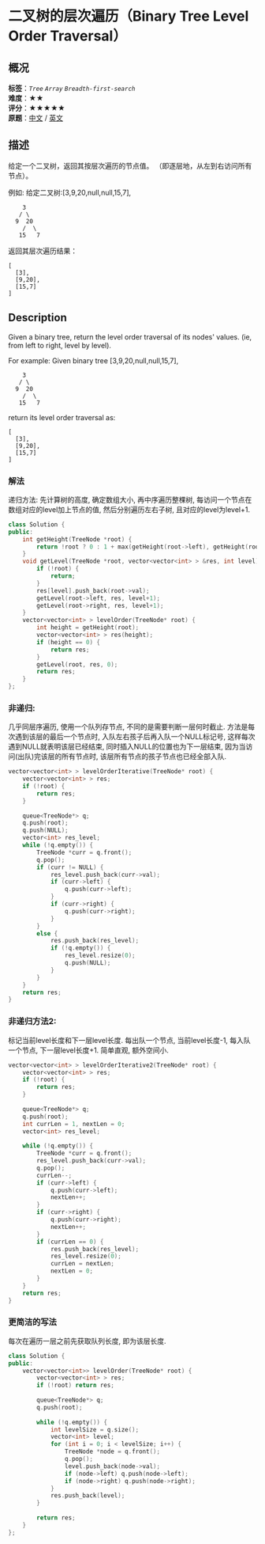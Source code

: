 # 二叉树的层次遍历（Binary Tree Level Order Traversal）
## 概况
**标签**：*`Tree`*  *`Array`*  *`Breadth-first-search`*<br>
**难度**：★★<br>
**评分**：★★★★★<br>
**原题**：[中文](https://leetcode-cn.com/problems/binary-tree-level-order-traversal) / [英文](https://leetcode.com/problems/binary-tree-level-order-traversal)

## 描述
给定一个二叉树，返回其按层次遍历的节点值。 （即逐层地，从左到右访问所有节点）。

例如:
给定二叉树:[3,9,20,null,null,15,7],

```
    3
   / \
  9  20
    /  \
   15   7
```

返回其层次遍历结果：
```
[
  [3],
  [9,20],
  [15,7]
]
```

## Description
Given a binary tree, return the level order traversal of its nodes' values. (ie, from left to right, level by level).

For example:
Given binary tree [3,9,20,null,null,15,7],

```
    3
   / \
  9  20
    /  \
   15   7
```

return its level order traversal as:
```
[
  [3],
  [9,20],
  [15,7]
]
```

### 解法
递归方法: 
先计算树的高度, 确定数组大小, 再中序遍历整棵树, 每访问一个节点在数组对应的level加上节点的值, 然后分别遍历左右子树, 且对应的level为level+1.
```c++
class Solution {
public:
    int getHeight(TreeNode *root) {
        return !root ? 0 : 1 + max(getHeight(root->left), getHeight(root->right));
    }
    void getLevel(TreeNode *root, vector<vector<int> > &res, int level) {
        if (!root) {
            return;
        }
        res[level].push_back(root->val);
        getLevel(root->left, res, level+1);
        getLevel(root->right, res, level+1);
    }
    vector<vector<int> > levelOrder(TreeNode* root) {
        int height = getHeight(root);
        vector<vector<int> > res(height);
        if (height == 0) {
            return res;
        }
        getLevel(root, res, 0);
        return res;
    }
};
```
### 非递归: 
几乎同层序遍历, 使用一个队列存节点, 不同的是需要判断一层何时截止. 方法是每次遇到该层的最后一个节点时, 入队左右孩子后再入队一个NULL标记号, 这样每次遇到NULL就表明该层已经结束, 同时插入NULL的位置也为下一层结束, 因为当访问(出队)完该层的所有节点时, 该层所有节点的孩子节点也已经全部入队.
```c++
vector<vector<int> > levelOrderIterative(TreeNode* root) {
    vector<vector<int> > res;
    if (!root) {
        return res;
    }
    
    queue<TreeNode*> q;
    q.push(root);
    q.push(NULL);
    vector<int> res_level;
    while (!q.empty()) {
    	TreeNode *curr = q.front();
    	q.pop();
    	if (curr != NULL) {
    		res_level.push_back(curr->val);
    		if (curr->left) {
    			q.push(curr->left);
    		}
    		if (curr->right) {
    			q.push(curr->right);
    		}
    	}
    	else {
			res.push_back(res_level);
    		if (!q.empty()) {
    			res_level.resize(0);
    			q.push(NULL);
    		}
    	}
    }
    return res;
}
```
### 非递归方法2: 
标记当前level长度和下一层level长度. 每出队一个节点, 当前level长度-1, 每入队一个节点, 下一层level长度+1. 简单直观, 额外空间小.
```c++
vector<vector<int> > levelOrderIterative2(TreeNode* root) {
    vector<vector<int> > res;
    if (!root) {
        return res;
    }
    
    queue<TreeNode*> q;
    q.push(root);
    int currLen = 1, nextLen = 0;
    vector<int> res_level;
    
    while (!q.empty()) {
    	TreeNode *curr = q.front();
    	res_level.push_back(curr->val);
    	q.pop();
    	currLen--;
    	if (curr->left) {
    		q.push(curr->left);
    		nextLen++;
    	}
    	if (curr->right) {
    		q.push(curr->right);
    		nextLen++;
    	}
    	if (currLen == 0) {
    		res.push_back(res_level);
    		res_level.resize(0);
    		currLen = nextLen;
    		nextLen = 0;
    	}
    }
    return res;
}
```
### 更简洁的写法
每次在遍历一层之前先获取队列长度, 即为该层长度.
```c++
class Solution {
public:
    vector<vector<int>> levelOrder(TreeNode* root) {
        vector<vector<int> > res;
        if (!root) return res;
        
        queue<TreeNode*> q;
        q.push(root);
        
        while (!q.empty()) {
            int levelSize = q.size();
            vector<int> level;
            for (int i = 0; i < levelSize; i++) {
                TreeNode *node = q.front();
                q.pop();
                level.push_back(node->val);
                if (node->left) q.push(node->left);
                if (node->right) q.push(node->right);
            }
            res.push_back(level);
        }
        
        return res;
    }
};
```